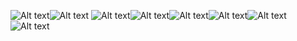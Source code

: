 ![Alt text](image.png)![Alt text](image.png)
![Alt text](image.png)![Alt text](image.png)![Alt text](image.png)![Alt text](image.png)![Alt text](image.png)![Alt text](image.png)
